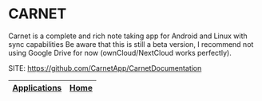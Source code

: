 # CARNET
 
 Carnet is a complete and rich note taking app for Android  and Linux with sync capabilities Be aware that this is still  a beta version, I recommend not using Google Drive for now  (ownCloud/NextCloud works perfectly).
 
 SITE: https://github.com/CarnetApp/CarnetDocumentation

 | [Applications](https://portable-linux-apps.github.io/apps.html) | [Home](https://portable-linux-apps.github.io)
 | --- | --- |

